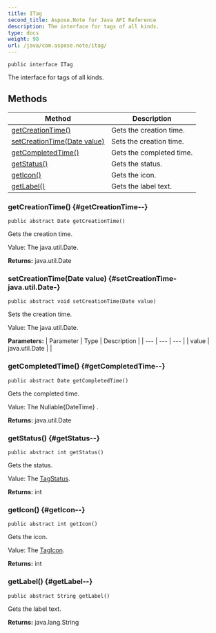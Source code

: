 ```yaml
---
title: ITag
second_title: Aspose.Note for Java API Reference
description: The interface for tags of all kinds.
type: docs
weight: 98
url: /java/com.aspose.note/itag/
---
```

```
public interface ITag
```

The interface for tags of all kinds.
## Methods

| Method | Description |
| --- | --- |
| [getCreationTime()](#getCreationTime--) | Gets the creation time. |
| [setCreationTime(Date value)](#setCreationTime-java.util.Date-) | Sets the creation time. |
| [getCompletedTime()](#getCompletedTime--) | Gets the completed time. |
| [getStatus()](#getStatus--) | Gets the status. |
| [getIcon()](#getIcon--) | Gets the icon. |
| [getLabel()](#getLabel--) | Gets the label text. |
### getCreationTime() {#getCreationTime--}
```
public abstract Date getCreationTime()
```


Gets the creation time.

Value: The java.util.Date.

**Returns:**
java.util.Date
### setCreationTime(Date value) {#setCreationTime-java.util.Date-}
```
public abstract void setCreationTime(Date value)
```


Sets the creation time.

Value: The java.util.Date.

**Parameters:**
| Parameter | Type | Description |
| --- | --- | --- |
| value | java.util.Date |  |

### getCompletedTime() {#getCompletedTime--}
```
public abstract Date getCompletedTime()
```


Gets the completed time.

Value: The  Nullable\{DateTime\} .

**Returns:**
java.util.Date
### getStatus() {#getStatus--}
```
public abstract int getStatus()
```


Gets the status.

Value: The [TagStatus](../../com.aspose.note/tagstatus).

**Returns:**
int
### getIcon() {#getIcon--}
```
public abstract int getIcon()
```


Gets the icon.

Value: The [TagIcon](../../com.aspose.note.infrastructure/tagicon).

**Returns:**
int
### getLabel() {#getLabel--}
```
public abstract String getLabel()
```


Gets the label text.

**Returns:**
java.lang.String
